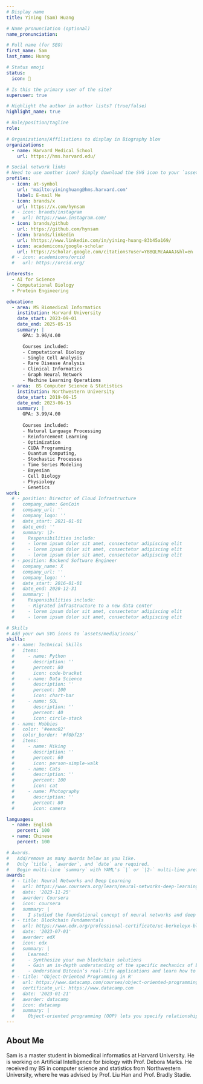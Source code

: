 ```yaml
---
# Display name
title: Yining (Sam) Huang

# Name pronunciation (optional)
name_pronunciation: 

# Full name (for SEO)
first_name: Sam
last_name: Huang

# Status emoji
status:
  icon: 🧬

# Is this the primary user of the site?
superuser: true

# Highlight the author in author lists? (true/false)
highlight_name: true

# Role/position/tagline
role: 

# Organizations/Affiliations to display in Biography blox
organizations:
  - name: Harvard Medical School
    url: https://hms.harvard.edu/

# Social network links
# Need to use another icon? Simply download the SVG icon to your `assets/media/icons/` folder.
profiles:
  - icon: at-symbol
    url: 'mailto:yininghuang@hms.harvard.com'
    label: E-mail Me
  - icon: brands/x
    url: https://x.com/hynsam
  # - icon: brands/instagram
  #   url: https://www.instagram.com/
  - icon: brands/github
    url: https://github.com/hynsam
  - icon: brands/linkedin
    url: hhttps://www.linkedin.com/in/yining-huang-83b45a169/
  - icon: academicons/google-scholar
    url: https://scholar.google.com/citations?user=YBBQLMcAAAAJ&hl=en
  # - icon: academicons/orcid
  #   url: https://orcid.org/

interests:
  - AI for Science
  - Computational Biology
  - Protein Engineering

education:
  - area: MS Biomedical Informatics
    institution: Harvard University
    date_start: 2023-09-01
    date_end: 2025-05-15
    summary: |
      GPA: 3.96/4.00

      Courses included:
      - Computational Biology
      - Single Cell Analysis
      - Rare Disease Analysis
      - Clinical Informatics
      - Graph Neural Network
      - Machine Learning Operations
  - area:  BS Computer Science & Statistics
    institution: Northwestern University
    date_start: 2019-09-15
    date_end: 2023-06-15
    summary: |
      GPA: 3.99/4.00
      
      Courses included:
      - Natural Language Processing
      - Reinforcement Learning
      - Optimization
      - CUDA Programming
      - Quantum Computing,
      - Stochastic Processes
      - Time Series Modeling
      - Bayesian
      - Cell Biology
      - Physiology
      - Genetics
work:
  # - position: Director of Cloud Infrastructure
  #   company_name: GenCoin
  #   company_url: ''
  #   company_logo: ''
  #   date_start: 2021-01-01
  #   date_end: ''
  #   summary: |2-
  #     Responsibilities include:
  #     - lorem ipsum dolor sit amet, consectetur adipiscing elit
  #     - lorem ipsum dolor sit amet, consectetur adipiscing elit
  #     - lorem ipsum dolor sit amet, consectetur adipiscing elit
  # - position: Backend Software Engineer
  #   company_name: X
  #   company_url: ''
  #   company_logo: ''
  #   date_start: 2016-01-01
  #   date_end: 2020-12-31
  #   summary: |
  #     Responsibilities include:
  #     - Migrated infrastructure to a new data center
  #     - lorem ipsum dolor sit amet, consectetur adipiscing elit
  #     - lorem ipsum dolor sit amet, consectetur adipiscing elit

# Skills
# Add your own SVG icons to `assets/media/icons/`
skills:
  # - name: Technical Skills
  #   items:
  #     - name: Python
  #       description: ''
  #       percent: 80
  #       icon: code-bracket
  #     - name: Data Science
  #       description: ''
  #       percent: 100
  #       icon: chart-bar
  #     - name: SQL
  #       description: ''
  #       percent: 40
  #       icon: circle-stack
  # - name: Hobbies
  #   color: '#eeac02'
  #   color_border: '#f0bf23'
  #   items:
  #     - name: Hiking
  #       description: ''
  #       percent: 60
  #       icon: person-simple-walk
  #     - name: Cats
  #       description: ''
  #       percent: 100
  #       icon: cat
  #     - name: Photography
  #       description: ''
  #       percent: 80
  #       icon: camera

languages:
  - name: English
    percent: 100
  - name: Chinese
    percent: 100

# Awards.
#   Add/remove as many awards below as you like.
#   Only `title`, `awarder`, and `date` are required.
#   Begin multi-line `summary` with YAML's `|` or `|2-` multi-line prefix and indent 2 spaces below.
awards:
  # - title: Neural Networks and Deep Learning
  #   url: https://www.coursera.org/learn/neural-networks-deep-learning
  #   date: '2023-11-25'
  #   awarder: Coursera
  #   icon: coursera
  #   summary: |
  #     I studied the foundational concept of neural networks and deep learning. By the end, I was familiar with the significant technological trends driving the rise of deep learning; build, train, and apply fully connected deep neural networks; implement efficient (vectorized) neural networks; identify key parameters in a neural network’s architecture; and apply deep learning to your own applications.
  # - title: Blockchain Fundamentals
  #   url: https://www.edx.org/professional-certificate/uc-berkeleyx-blockchain-fundamentals
  #   date: '2023-07-01'
  #   awarder: edX
  #   icon: edx
  #   summary: |
  #     Learned:
  #     - Synthesize your own blockchain solutions
  #     - Gain an in-depth understanding of the specific mechanics of Bitcoin
  #     - Understand Bitcoin’s real-life applications and learn how to attack and destroy Bitcoin, Ethereum, smart contracts and Dapps, and alternatives to Bitcoin’s Proof-of-Work consensus algorithm
  # - title: 'Object-Oriented Programming in R'
  #   url: https://www.datacamp.com/courses/object-oriented-programming-with-s3-and-r6-in-r
  #   certificate_url: https://www.datacamp.com
  #   date: '2023-01-21'
  #   awarder: datacamp
  #   icon: datacamp
  #   summary: |
  #     Object-oriented programming (OOP) lets you specify relationships between functions and the objects that they can act on, helping you manage complexity in your code. This is an intermediate level course, providing an introduction to OOP, using the S3 and R6 systems. S3 is a great day-to-day R programming tool that simplifies some of the functions that you write. R6 is especially useful for industry-specific analyses, working with web APIs, and building GUIs.
---
```


## About Me

Sam is a master student in biomedical informatics at Harvard University. He is working on Artificial Intelligence for biology with Prof. Debora Marks. He received my BS in computer science and statistics from Northwestern University, where he was advised by Prof. Liu Han and Prof. Bradly Stadie. 
